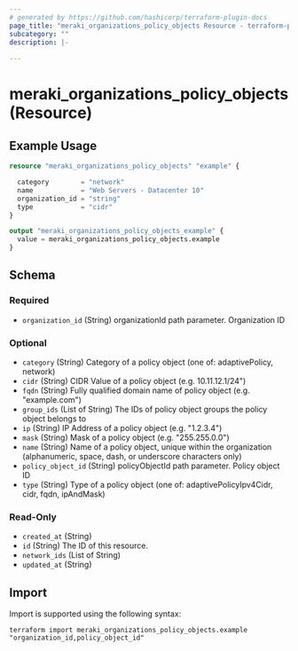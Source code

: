 ```yaml
---
# generated by https://github.com/hashicorp/terraform-plugin-docs
page_title: "meraki_organizations_policy_objects Resource - terraform-provider-meraki"
subcategory: ""
description: |-
  
---
```


# meraki_organizations_policy_objects (Resource)



## Example Usage

```terraform
resource "meraki_organizations_policy_objects" "example" {

  category        = "network"
  name            = "Web Servers - Datacenter 10"
  organization_id = "string"
  type            = "cidr"
}

output "meraki_organizations_policy_objects_example" {
  value = meraki_organizations_policy_objects.example
}
```

<!-- schema generated by tfplugindocs -->
## Schema

### Required

- `organization_id` (String) organizationId path parameter. Organization ID

### Optional

- `category` (String) Category of a policy object (one of: adaptivePolicy, network)
- `cidr` (String) CIDR Value of a policy object (e.g. 10.11.12.1/24")
- `fqdn` (String) Fully qualified domain name of policy object (e.g. "example.com")
- `group_ids` (List of String) The IDs of policy object groups the policy object belongs to
- `ip` (String) IP Address of a policy object (e.g. "1.2.3.4")
- `mask` (String) Mask of a policy object (e.g. "255.255.0.0")
- `name` (String) Name of a policy object, unique within the organization (alphanumeric, space, dash, or underscore characters only)
- `policy_object_id` (String) policyObjectId path parameter. Policy object ID
- `type` (String) Type of a policy object (one of: adaptivePolicyIpv4Cidr, cidr, fqdn, ipAndMask)

### Read-Only

- `created_at` (String)
- `id` (String) The ID of this resource.
- `network_ids` (List of String)
- `updated_at` (String)

## Import

Import is supported using the following syntax:

```shell
terraform import meraki_organizations_policy_objects.example "organization_id,policy_object_id"
```
